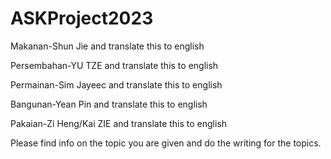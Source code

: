 # ASKProject2023
Makanan-Shun Jie and translate this to english

Persembahan-YU TZE  and translate this to english

Permainan-Sim Jayeec and translate this to english

Bangunan-Yean Pin and translate this to english

Pakaian-Zi Heng/Kai ZIE and translate this to english


Please find info on the topic you are given and do the writing for the topics.
